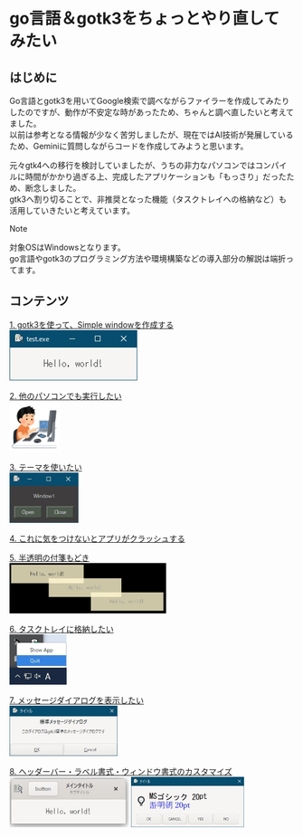 # go言語＆gotk3をちょっとやり直してみたい
## はじめに
Go言語とgotk3を用いてGoogle検索で調べながらファイラーを作成してみたりしたのですが、動作が不安定な時があったため、ちゃんと調べ直したいと考えてました。  
以前は参考となる情報が少なく苦労しましたが、現在ではAI技術が発展しているため、Geminiに質問しながらコードを作成してみようと思います。  

元々gtk4への移行を検討していましたが、うちの非力なパソコンではコンパイルに時間がかかり過ぎる上、完成したアプリケーションも「もっさり」だったため、断念しました。  
gtk3へ割り切ることで、非推奨となった機能（タスクトレイへの格納など）も活用していきたいと考えています。  

> [!NOTE]
> 対象OSはWindowsとなります。  
> go言語やgotk3のプログラミング方法や環境構築などの導入部分の解説は端折ってます。

## コンテンツ
[1. gotk3を使って、Simple windowを作成する](01/README.md)  
<img src="01/image/window.jpg" height="89" />  

[2. 他のパソコンでも実行したい](02/README.md)  
<img src="02/image/computer_tokui_boy.png" height="89" />  

[3. テーマを使いたい](03/README.md)  
<img src="03/image/window3.jpg" height="89" />  

[4. これに気をつけないとアプリがクラッシュする](04/README.md)  

[5. 半透明の付箋もどき](05/README.md)  
<img src="05/image/window_multi.jpg" height="89" />  

[6. タスクトレイに格納したい](06/README.md)  
<img src="06/image/taskbar_menu.jpg" height="89" />  

[7. メッセージダイアログを表示したい](07/README.md)  
<img src="07/image/std_dialog.jpg" height="89" />  

[8. ヘッダーバー・ラベル書式・ウィンドウ書式のカスタマイズ](08/README.md)  
<img src="08/image/window.jpg" height="89" /> <img src="08/image/custom_dialog_markup.jpg" height="89" />  

